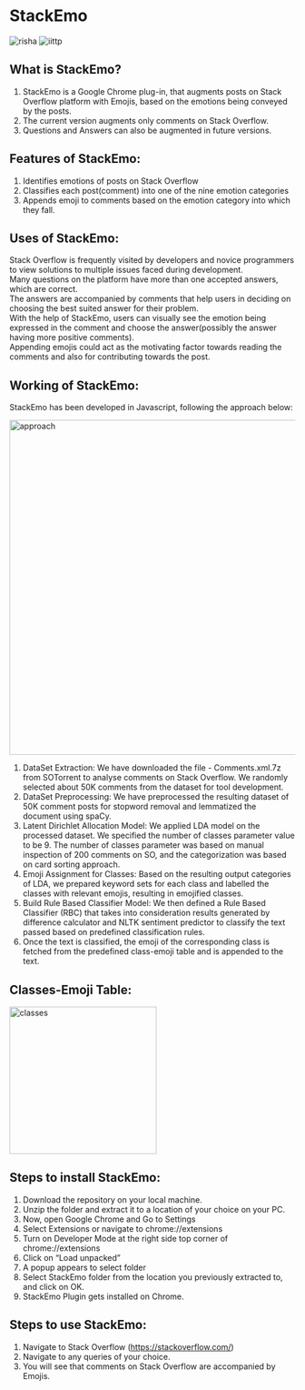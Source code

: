 # StackEmo
![risha](https://user-images.githubusercontent.com/42757231/99287545-674cf400-2860-11eb-80b6-4c0346f4a193.png)
![iittp](https://user-images.githubusercontent.com/42757231/99287625-8186d200-2860-11eb-91a4-aa69ff57d9f2.png)

## What is StackEmo?
1. StackEmo is a Google Chrome plug-in, that augments posts on Stack Overflow platform with Emojis, based on the emotions being conveyed by the posts.
2. The current version augments only comments on Stack Overflow.
3. Questions and Answers can also be augmented in future versions.

## Features of StackEmo:
1. Identifies emotions of posts on Stack Overflow
2. Classifies each post(comment) into one of the nine emotion categories
3. Appends emoji to comments based on the emotion category into which they fall.

## Uses of StackEmo:
Stack Overflow is frequently visited by developers and novice programmers to view solutions to multiple issues faced during development.  
Many questions on the platform have more than one accepted answers, which are correct.    
The answers are accompanied by comments that help users in deciding on choosing the best suited answer for their problem.    
With the help of StackEmo, users can visually see the emotion being expressed in the comment and choose the answer(possibly the answer having more positive comments).    
Appending emojis could act as the motivating factor towards reading the comments and also for contributing towards the post.    

## Working of StackEmo:
StackEmo has been developed in Javascript, following the approach below:  

<img width="589" alt="approach" src="https://user-images.githubusercontent.com/42757231/99367700-4f1cb980-28e0-11eb-85e3-bfc60c4adbd0.png">

1. DataSet Extraction: We have downloaded the file - Comments.xml.7z from SOTorrent to analyse comments on Stack Overflow. We randomly selected about 50K comments from the dataset for tool development.      
2. DataSet Preprocessing: We have preprocessed the resulting dataset of 50K comment posts for stopword removal and lemmatized the document using spaCy.   
3. Latent Dirichlet Allocation Model: We applied LDA model on the processed dataset. We specified the number of classes parameter value to be 9. The number of classes parameter was based on manual inspection of 200 comments on SO, and the categorization was based on card sorting approach.   
4. Emoji Assignment for Classes: Based on the resulting output categories of LDA, we prepared keyword sets for each class and labelled the classes with relevant emojis, resulting in emojified classes.   
5. Build Rule Based Classifier Model: We then defined a Rule Based Classifier (RBC) that takes into consideration results generated by difference calculator and NLTK sentiment predictor to classify the text passed based on predefined classification rules.  
6. Once the text is classified, the emoji of the corresponding class is fetched from the predefined class-emoji table and is appended to the text.  

## Classes-Emoji Table:
<img width="259" alt="classes" src="https://user-images.githubusercontent.com/42757231/99369355-58a72100-28e2-11eb-91e6-61f561f247fa.png">


## Steps to install StackEmo:
1. Download the repository on your local machine.  
2. Unzip the folder and extract it to a location of your choice on your PC.  
3. Now, open Google Chrome and Go to Settings  
4. Select Extensions or navigate to chrome://extensions  
5. Turn on Developer Mode at the right side top corner of chrome://extensions  
6. Click on “Load unpacked”  
7. A popup appears to select folder  
8. Select StackEmo folder from the location you previously extracted to, and click on OK.  
9. StackEmo Plugin gets installed on Chrome.  

## Steps to use StackEmo:
1. Navigate to Stack Overflow (https://stackoverflow.com/)  
2. Navigate to any queries of your choice.   
3. You will see that comments on Stack Overflow are accompanied by Emojis.  
